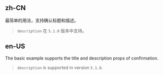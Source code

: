 ## zh-CN

最简单的用法，支持确认标题和描述。

> `description` 在 `5.1.0` 版本中支持。

## en-US

The basic example supports the title and description props of confirmation.

> `description` is supported in version `5.1.0`.
